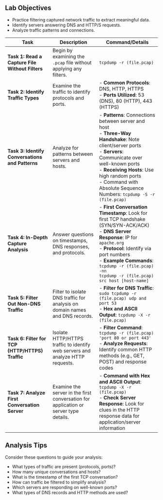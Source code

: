 ## Lab Objectives
- Practice filtering captured network traffic to extract meaningful data.
- Identify servers answering DNS and HTTP/S requests.
- Analyze traffic patterns and connections.

| **Task**                             | **Description**                                                                                           | **Command/Details**                                                                                               |
|--------------------------------------|-----------------------------------------------------------------------------------------------------------|--------------------------------------------------------------------------------------------------------------------|
| **Task 1: Read a Capture File Without Filters** | Begin by examining the `.pcap` file without applying any filters.                                        | `tcpdump -r (file.pcap)`                                                                                          |
| **Task 2: Identify Traffic Types**   | Examine the traffic to identify protocols and ports.                                                      | - **Common Protocols**: DNS, HTTP, HTTPS <br> - **Ports Utilized**: 53 (DNS), 80 (HTTP), 443 (HTTPS)              |
| **Task 3: Identify Conversations and Patterns** | Analyze for patterns between servers and hosts.                                                          | - **Patterns**: Connections between server and host <br> - **Three-Way Handshake**: Note client/server ports <br> - **Servers**: Communicate over well-known ports <br> - **Receiving Hosts**: Use high random ports <br> - Command with Absolute Sequence Numbers: `tcpdump -S -r (file.pcap)` |
| **Task 4: In-Depth Capture Analysis** | Answer questions on timestamps, DNS responses, and protocols.                                             | - **First Conversation Timestamp**: Look for first TCP handshake (SYN/SYN-ACK/ACK) <br> - **DNS Server Response**: IP for `apache.org` <br> - **Protocol**: Identify via port numbers <br> - **Example Commands**: `tcpdump -r (file.pcap) -nn` <br> `tcpdump -r (file.pcap) src host [host-name]` |
| **Task 5: Filter Out Non-DNS Traffic** | Filter to isolate DNS traffic for analysis on domain names and DNS records.                               | - **Filter for DNS Traffic**: `sudo tcpdump -r (file.pcap) udp and port 53` <br> - **Hex and ASCII Output**: `tcpdump -X -r (file.pcap)` |
| **Task 6: Filter for TCP (HTTP/HTTPS) Traffic** | Isolate HTTP/HTTPS traffic to identify web servers and analyze HTTP requests.                            | - **Filter Command**: `tcpdump -r (file.pcap) 'port 80 or port 443'` <br> - **Analyze Requests**: Identify common HTTP methods (e.g., GET, POST) and response codes |
| **Task 7: Analyze First Conversation Server** | Examine the server in the first conversation for application or server type details.                      | - **Command with Hex and ASCII Output**: `tcpdump -X -r (file.pcap)` <br> - **Check Server Response**: Look for clues in the HTTP response data for application/server information |
## Analysis Tips

Consider these questions to guide your analysis:
- What types of traffic are present (protocols, ports)?
- How many unique conversations and hosts?
- What is the timestamp of the first TCP conversation?
- How can traffic be filtered to simplify analysis?
- Which servers are responding on well-known ports?
- What types of DNS records and HTTP methods are used?

